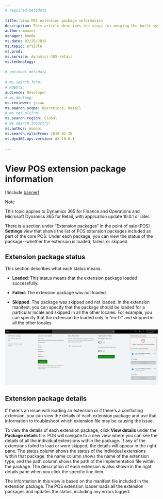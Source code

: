 ```yaml
---
# required metadata

title: View POS extension package information
description: This article describes the steps for merging the build systems for both Dynamics 365 for Finance and Operations, and Dynamics 365 for Retail using Azure DevOps.  
author: mumani
manager: AnnBe
ms.date: 02/25/2019
ms.topic: article
ms.prod: 
ms.service: dynamics-365-retail
ms.technology: 

# optional metadata

# ms.search.form: 
# ROBOTS: 
audience: Developer
# ms.devlang: 
ms.reviewer: josaw
ms.search.scope: Operations, Retail
# ms.tgt_pltfrm: 
ms.search.region: Global
# ms.search.industry: 
ms.author: mumani
ms.search.validFrom: 2019-02-25
ms.dyn365.ops.version: AX 10.0.1

---
```


# View POS extension package information

[!include [banner](../includes/banner.md)]

> [!NOTE]
> This topic applies to Dynamics 365 for Finance and Operations and Microsoft Dynamics 365 for Retail, with application update 10.0.1 or later.

There is a section under “Extension packages” in the point of sale (POS) **Settings** view that shows the list of POS extension packages included as part of the core POS. Under each package, you can view the status of the package--whether the extension is loaded, failed, or skipped.

## Extension package status

This section describes what each status means.

   - **Loaded**: This status means that the extension package loaded successfully.

   - **Failed**: The extension package was not loaded.

   - **Skipped**: The package was skipped and not loaded. In the extension manifest, you can specify that the package should be loaded for a particular locale and skipped in all the other locales. For example, you can specify that the extension be loaded only in “en-fr” and skipped in all the other locales. 


[![POS Extension package details](./media/ExtensionPackage.png)](./media/ExtensionPackage.png)

## Extension package details

If there's an issue with loading an extension or if there's a conflicting extension, you can view the details of each extension package and use that information to troubleshoot which extension file may be causing the issue.

To view the details of each extension package, click **View details** under the **Package details** tile. POS will navigate to a new view where you can see the details of all the individual extensions within the package. If any of the extensions failed to load or were skipped, the details will appear in the right pane. The status column shows the status of the individual extensions within that package, the name column shows the name of the extension type, and the path column shows the path of the implementation file within the package. The description of each extension is also shown in the right details pane when you click the specific line item.

The information in this view is based on the manifest file included in the extension package. The POS extension loader loads all the extension packages and updates the status, including any errors logged.

